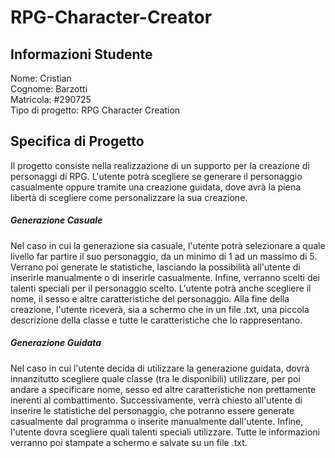 # RPG-Character-Creator

## Informazioni Studente

Nome: Cristian <br>
Cognome: Barzotti <br>
Matricola: #290725 <br>
Tipo di progetto: RPG Character Creation <br>

## Specifica di Progetto

Il progetto consiste nella realizzazione di un supporto per la creazione di personaggi di RPG.
L'utente potrà scegliere se generare il personaggio casualmente oppure tramite una creazione guidata, dove avrà la piena libertà di scegliere come personalizzare la sua creazione.
##### Generazione Casuale
Nel caso in cui la generazione sia casuale, l'utente potrà selezionare a quale livello far partire il suo personaggio, da un minimo di 1 ad un massimo di 5. Verrano poi generate le statistiche, lasciando la possibilità all'utente di inserirle manualmente o di inserirle casualmente. Infine, verranno scelti dei talenti speciali per il personaggio scelto. L'utente potrà anche scegliere il nome, il sesso e altre caratteristiche del personaggio. Alla fine della creazione, l'utente riceverà, sia a schermo che in un file .txt, una piccola descrizione della classe e tutte le caratteristiche che lo rappresentano.
##### Generazione Guidata
Nel caso in cui l'utente decida di utilizzare la generazione guidata, dovrà innanzitutto scegliere quale classe (tra le disponibili) utilizzare, per poi andare a specificare nome, sesso ed altre caratteristiche non prettamente inerenti al combattimento. Successivamente, verrà chiesto all'utente di inserire le statistiche del personaggio, che potranno essere generate casualmente dal programma o inserite manualmente dall'utente. Infine, l'utente dovra scegliere quali talenti speciali utilizzare. Tutte le informazioni verranno poi stampate a schermo e salvate su un file .txt.
